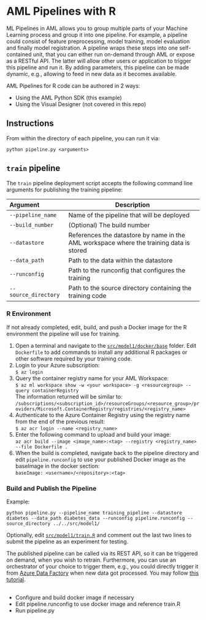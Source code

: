 # AML Pipelines with R

ML Pipelines in AML allows you to group multiple parts of your Machine Learning process and group it into one pipeline. For example, a pipeline could consist of feature preprocessing, model training, model evaluation and finally model registration. A pipeline wraps these steps into one self-contained unit, that you can either run on-demand through AML or expose as a RESTful API. The latter will allow other users or application to trigger this pipeline and run it. By adding parameters, this pipeline can be made dynamic, e.g., allowing to feed in new data as it becomes available.

AML Pipelines for R code can be authored in 2 ways:  

* Using the AML Python SDK (this example)
* Using the Visual Designer (not covered in this repo)

## Instructions

From within the directory of each pipeline, you can run it via:

```
python pipeline.py <arguments>
```

## `train` pipeline

The `train` pipeline deployment script accepts the following command line arguments for publishing the training pipeline:

| Argument              | Description |
|:--------------------  | ------------|
| `--pipeline_name`     | Name of the pipeline that will be deployed |
| `--build_number`      | (Optional) The build number |
| `--datastore`           | References the datastore by name in the AML workspace where the training data is stored| 
| `--data_path`         | Path to the data within the datastore |
| `--runconfig`         | Path to the runconfig that configures the training |
| `--source_directory`  | Path to the source directory containing the training code | 

### R Environment

If not already completed, edit, build, and push a Docker image for the R environment the pipeline will use for training. 

1. Open a terminal and navigate to the [`src/model1/docker/base`](../src/model1/docker/base/) folder. Edit `Dockerfile` to add commands to install any additional R packages or other software required by your training code.
2. Login to your Azure subscription:  
    `$ az login`
3. Query the container registry name for your AML Workspace:  
    `$ az ml workspace show -w <your workspace> -g <resourcegroup> --query containerRegistry`  
    The information returned will be similar to:  
    `/subscriptions/<subscription_id>/resourceGroups/<resource_group>/providers/Microsoft.ContainerRegistry/registries/<registry_name>`  
4. Authenticate to the Azure Container Registry using the registry name from the end of the previous result:  
    `$ az acr login --name <registry_name>`
5. Enter the following command to upload and build your image:  
    `az acr build --image <image_name>:<tag> --registry <registry_name> --file Dockerfile .`
6. When the build is completed, navigate back to the pipeline directory and edit `pipeline.runconfig` to use your published Docker image as the baseImage in the docker section:  
    `baseImage: <username>/<repository>:<tag>`

### Build and Publish the Pipeline

Example:
```
python pipeline.py --pipeline_name training_pipeline --datastore diabetes --data_path diabetes_data --runconfig pipeline.runconfig --source_directory ../../src/model1/
```
Optionally, edit [`src/model1/train.R`](../src/model1/train.R) and comment out the last two lines to submit the pipeline as an experiment for testing.

The published pipeline can be called via its REST API, so it can be triggered on demand, when you wish to retrain. Furthermore, you can use an orchestrator of your choice to trigger them, e.g., you could directly trigger it from [Azure Data Factory](https://azure.microsoft.com/en-us/services/data-factory/) when new data got processed. You may follow [this tutorial](https://docs.microsoft.com/en-us/azure/data-factory/transform-data-machine-learning-service).

## 
* Configure and build docker image if necessary
* Edit pipeline.runconfig to use docker image and reference train.R
* Run pipeline.py